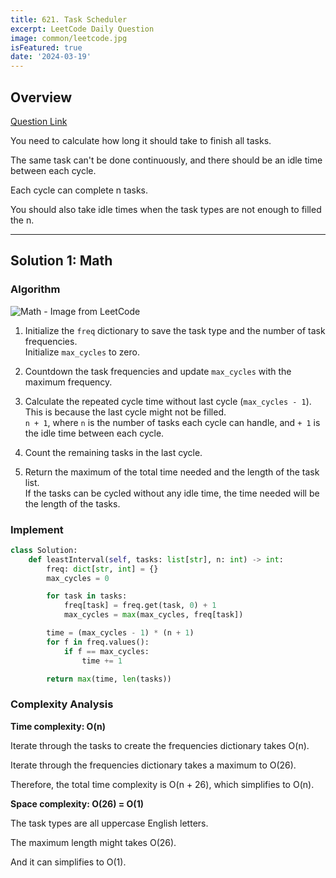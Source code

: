 ```yaml
---
title: 621. Task Scheduler
excerpt: LeetCode Daily Question
image: common/leetcode.jpg
isFeatured: true
date: '2024-03-19'
---
```


## Overview

[Question Link](https://leetcode.com/problems/task-scheduler/description/)

You need to calculate how long it should take to finish all tasks.

The same task can't be done continuously, and there should be an idle time between each cycle.

Each cycle can complete n tasks.

You should also take idle times when the task types are not enough to filled the n.

---

## Solution 1: Math

### Algorithm

![Math - Image from LeetCode](https://leetcode.com/problems/task-scheduler/Figures/621_re/math_approach.png)

1. Initialize the `freq` dictionary to save the task type and the number of task frequencies.\
   Initialize `max_cycles` to zero.

2. Countdown the task frequencies and update `max_cycles` with the maximum frequency.

3. Calculate the repeated cycle time without last cycle (`max_cycles - 1`).\
   This is because the last cycle might not be filled.\
   `n + 1`, where `n` is the number of tasks each cycle can handle, and `+ 1` is the idle time between each cycle.

4. Count the remaining tasks in the last cycle.

5. Return the maximum of the total time needed and the length of the task list.\
   If the tasks can be cycled without any idle time, the time needed will be the length of the tasks.

### Implement

```python
class Solution:
    def leastInterval(self, tasks: list[str], n: int) -> int:
        freq: dict[str, int] = {}
        max_cycles = 0

        for task in tasks:
            freq[task] = freq.get(task, 0) + 1
            max_cycles = max(max_cycles, freq[task])

        time = (max_cycles - 1) * (n + 1)
        for f in freq.values():
            if f == max_cycles:
                time += 1

        return max(time, len(tasks))
```

### Complexity Analysis

**Time complexity: O(n)**

Iterate through the tasks to create the frequencies dictionary takes O(n).

Iterate through the frequencies dictionary takes a maximum to O(26).

Therefore, the total time complexity is O(n + 26), which simplifies to O(n).

**Space complexity: O(26) = O(1)**

The task types are all uppercase English letters.

The maximum length might takes O(26).

And it can simplifies to O(1).
